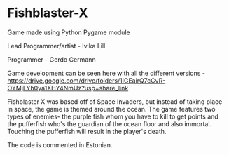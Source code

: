 # Fishblaster-X
Game made using Python Pygame module 

Lead Programmer/artist - Ivika Lill

Programmer - Gerdo Germann

Game development can be seen here with all the different versions -
https://drive.google.com/drive/folders/1lGEairQ7cCvR-OYMjLYh0ya1XHY4NmUz?usp=share_link

Fishblaster X was based off of Space Invaders, but instead of taking place in space, the game is themed around the ocean.
The game features two types of enemies- the purple fish whom you have to kill to get points and the pufferfish who's the guardian of the ocean floor and also immortal. Touching the pufferfish will result in the player's death.

The code is commented in Estonian.
